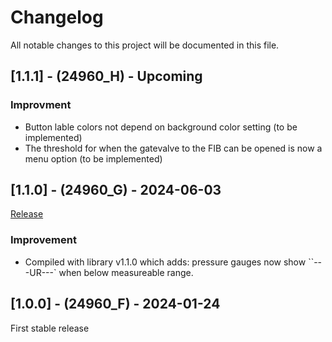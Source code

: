 # Changelog

All notable changes to this project will be documented in this file.
## [1.1.1] - (24960_H) - Upcoming
### Improvment
-  Button lable colors not depend on background color setting (to be implemented)
-  The threshold for when the gatevalve to the FIB can be opened is now a menu option (to be implemented)
## [1.1.0] - (24960_G) - 2024-06-03
[Release](https://github.com/ferrovac/FirmwareSource/releases/tag/v1.1.0)
### Improvement
- Compiled with library v1.1.0 which adds: pressure gauges now show ``---UR---` when below measureable range.
## [1.0.0] - (24960_F) - 2024-01-24
First stable release
